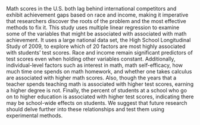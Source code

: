 Math scores in the U.S. both lag behind international competitors and exhibit achievement gaps
based on race and income, making it imperative that researchers discover the roots of the
problem and the most effective methods to fix it. This study uses multiple linear regression to
examine some of the variables that might be associated with associated with math achievement.
It uses a large national data set, the High School Longitudinal Study of 2009, to explore which
of 20 factors are most highly associated with students’ test scores. Race and income remain
significant predictors of test scores even when holding other variables constant. Additionally,
individual-level factors such as interest in math, math self-efficacy, how much time one spends
on math homework, and whether one takes calculus are associated with higher math scores. Also,
though the years that a teacher spends teaching math is associated with higher test scores,
earning a higher degree is not. Finally, the percent of students at a school who go on to higher
education is associated with higher test scores, indicating there may be school-wide effects on
students. We suggest that future research should delve further into these relationships and test
them using experimental methods.